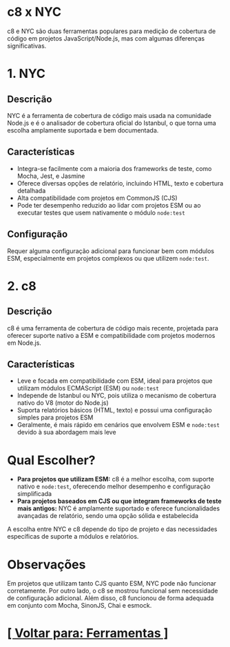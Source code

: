 # c8 x NYC

c8 e NYC são duas ferramentas populares para medição de cobertura de código em projetos JavaScript/Node.js, mas com algumas diferenças significativas.

# 1. NYC

## Descrição

NYC é a ferramenta de cobertura de código mais usada na comunidade Node.js e é o analisador de cobertura oficial do Istanbul, o que torna uma escolha amplamente suportada e bem documentada.

## Características

- Integra-se facilmente com a maioria dos frameworks de teste, como Mocha, Jest, e Jasmine
- Oferece diversas opções de relatório, incluindo HTML, texto e cobertura detalhada
- Alta compatibilidade com projetos em CommonJS (CJS)
- Pode ter desempenho reduzido ao lidar com projetos ESM ou ao executar testes que usem nativamente o módulo `node:test`

## Configuração

Requer alguma configuração adicional para funcionar bem com módulos ESM, especialmente em projetos complexos ou que utilizem `node:test`.

# 2. c8

## Descrição

c8 é uma ferramenta de cobertura de código mais recente, projetada para oferecer suporte nativo a ESM e compatibilidade com projetos modernos em Node.js.

## Características

- Leve e focada em compatibilidade com ESM, ideal para projetos que utilizam módulos ECMAScript (ESM) ou `node:test`
- Independe de Istanbul ou NYC, pois utiliza o mecanismo de cobertura nativo do V8 (motor do Node.js)
- Suporta relatórios básicos (HTML, texto) e possui uma configuração simples para projetos ESM
- Geralmente, é mais rápido em cenários que envolvem ESM e `node:test` devido à sua abordagem mais leve

# Qual Escolher?

- **Para projetos que utilizam ESM:** c8 é a melhor escolha, com suporte nativo e `node:test`, oferecendo melhor desempenho e configuração simplificada
- **Para projetos baseados em CJS ou que integram frameworks de teste mais antigos:** NYC é amplamente suportado e oferece funcionalidades avançadas de relatório, sendo uma opção sólida e estabelecida

A escolha entre NYC e c8 depende do tipo de projeto e das necessidades específicas de suporte a módulos e relatórios.

# Observações

Em projetos que utilizam tanto CJS quanto ESM, NYC pode não funcionar corretamente. Por outro lado, o c8 se mostrou funcional sem necessidade de configuração adicional. Além disso, c8 funcionou de forma adequada em conjunto com Mocha, SinonJS, Chai e esmock.

# [[ Voltar para: Ferramentas ]](./1-ferramentas.md)